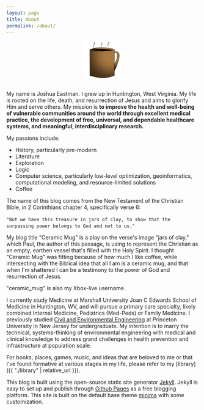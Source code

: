 ```yaml
---
layout: page
title: About
permalink: /about/
---
```


<center>
<img src="/assets/mug3.png" alt="mugShot" width="100" align="center"/>
</center>
<br>

My name is Joshua Eastman. I grew up in Huntington, West Virginia. My life is rooted on the life, death, and resurrection of Jesus and aims to glorify Him and serve others. My mission is **to improve the health and well-being of vulnerable communities around the world through excellent medical practice, the development of free, universal, and dependable healthcare systems, and meaningful, interdisciplinary research.** 

My passions include:

- History, particularly pre-modern
- Literature
- Exploration
- Logic
- Computer science, particularly low-level optimization, geoinformatics, computational modeling, and resource-limited solutions
- Coffee

The name of this blog comes from the New Testament of the Christian Bible, in 2 Corinthians chapter 4, specifically verse 6:

`"But we have this treasure in jars of clay, to show that the surpassing power belongs to God and not to us."`

My blog title "Ceramic Mug" is a play on the verse's image "jars of clay," which Paul, the author of this passage, is using to represent the Christian as an empty, earthen vessel that's filled with the Holy Spirit. I thought "Ceramic Mug" was fitting because of how much I like coffee, while intersecting with the Biblical idea that all I am is a ceramic mug, and that when I'm shattered I can be a testimony to the power of God and resurrection of Jesus.

"ceramic_mug" is also my Xbox-live username.

I currently study Medicine at Marshall University Joan C Edwards School of Medicine in Huntington, WV, and will pursue a primary care specialty, likely combined Internal Medicine, Pediatrics (Med-Peds) or Family Medicine. I previously studied [Civil and Environmental Engineering](https://cee.princeton.edu) at Princeton University in New Jersey for undergraduate. My intention is to marry the technical, systems-thinking of environmental engineering with medical and clinical knowledge to address grand challenges in health prevention and infrastructure at population scale.

For books, places, games, music, and ideas that are beloved to me or that I've found formative at various stages in my life, please refer to my [library]({{ "./library" | relative_url }}).

This blog is built using the open-source static site generator [Jekyll](https://jekyllrb.com/). Jekyll is easy to set up and publish through [Github Pages](https://pages.github.com/) as a free blogging platform. This site is built on the default base theme [minima](https://github.com/jekyll/minima) with some customization.